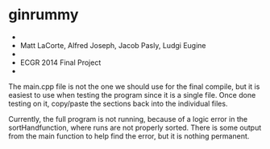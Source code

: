 # ginrummy

 *                                                         
 * Matt LaCorte, Alfred Joseph, Jacob Pasly, Ludgi Eugine  
 *                                                         
 * ECGR 2014 Final Project                                 
 *                                                         

The main.cpp file is not the one we should use for the final compile,
but it is easiest to use when testing the program since it is a single
file. Once done testing on it, copy/paste the sections back into the
individual files.

Currently, the full program is not running, because of a logic error in
the sortHandfunction, where runs are not properly sorted. There is some
output from the main function to help find the error, but it is nothing
permanent.
